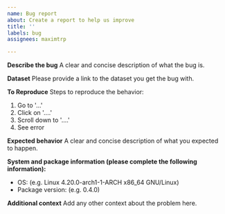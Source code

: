 ```yaml
---
name: Bug report
about: Create a report to help us improve
title: ''
labels: bug
assignees: maximtrp

---
```


**Describe the bug**
A clear and concise description of what the bug is.

**Dataset**
Please provide a link to the dataset you get the bug with.

**To Reproduce**
Steps to reproduce the behavior:
1. Go to '...'
2. Click on '....'
3. Scroll down to '....'
4. See error

**Expected behavior**
A clear and concise description of what you expected to happen.

**System and package information (please complete the following information):**
- OS: (e.g. Linux 4.20.0-arch1-1-ARCH x86_64 GNU/Linux)
- Package version: (e.g. 0.4.0)

**Additional context**
Add any other context about the problem here.
